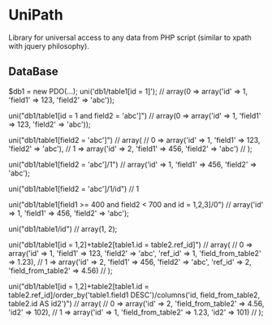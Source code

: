 UniPath
=======

Library for universal access to any data from PHP script (similar to xpath with jquery philosophy).

DataBase
--------

$db1 = new PDO(...);
uni('db1/table1[id = 1]'); 
// array(0 => array('id' => 1, 'field1' => 123, 'field2' => 'abc'));

uni("db1/table1[id = 1 and field2 = 'abc']")
// array(0 => array('id' => 1, 'field1' => 123, 'field2' => 'abc'));

uni("db1/table1[field2 = 'abc']")
// array(
//	0 => array('id' => 1, 'field1' => 123, 'field2' => 'abc'),
//  1 => array('id' => 2, 'field1' => 456, 'field2' => 'abc')
// );

uni("db1/table1[field2 = 'abc']/1")
// array('id' => 1, 'field1' => 456, 'field2' => 'abc');

uni("db1/table1[field2 = 'abc']/1/id")
// 1

uni("db1/table1[field1 >= 400 and field2 < 700 and id = 1,2,3]/0")
// array('id' => 1, 'field1' => 456, 'field2' => 'abc');

uni("db1/table1/id")
// array(1, 2);

uni("db1/table1[id = 1,2]+table2[table1.id = table2.ref_id]")
// array(
//	0 => array('id' => 1, 'field1' => 123, 'field2' => 'abc', 'ref_id' => 1, 'field_from_table2' => 1.23),
//  1 => array('id' => 2, 'field1' => 456, 'field2' => 'abc', 'ref_id' => 2, 'field_from_table2' => 4.56)
// );

uni("db1/table1[id = 1,2]+table2[table1.id = table2.ref_id]/order_by('table1.field1 DESC')/columns('id, field_from_table2, table2.id AS id2')")
// array(
//  0 => array('id' => 2, 'field_from_table2' => 4.56, 'id2' => 102),
//	1 => array('id' => 1, 'field_from_table2' => 1.23, 'id2' => 101)
// );